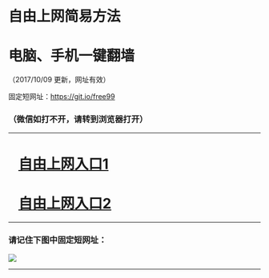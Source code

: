 ﻿# 自由上网简易方法

# 电脑、手机一键翻墙

（2017/10/09 更新，网址有效）

固定短网址：https://git.io/free99

### （微信如打不开，请转到浏览器打开）


***





# &nbsp;&nbsp; <a href="http://ft3269813656.fwq-tz-1001.info/fwqtz01.html?t=100900121630 " target="_blank">自由上网入口1</a>
# &nbsp;&nbsp; <a href="http://ft1451618543.fwq-tz-1002.info/fwqtz02.html?t=10090012234 " target="_blank">自由上网入口2</a>
***

### 请记住下图中固定短网址：

<img src="https://s3-us-west-2.amazonaws.com/fwq-1001/yjfq-20170905okok.png" /> 


***

